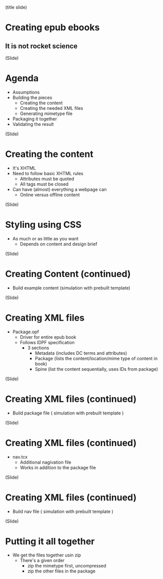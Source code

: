 (title slide)

# Creating epub ebooks

## It is not rocket science


(Slide)

# Agenda

* Assumptions
* Building the pieces
    * Creating the content
    * Creating the needed XML files
    * Generating mimetype file
* Packaging it together
* Validating the result


(Slide)

# Creating the content

* It's XHTML
* Need to follow basic XHTML rules
    * Attributes must be quoted
    * All tags must be closed
* Can have (almost) everything a webpage can
    * Online versus offline content

(Slide)

# Styling using CSS

* As much or as little as you want
    * Depends on content and design brief

(Slide)

# Creating Content (continued)

* Build example content (simulation with prebuilt template)

(Slide)

# Creating XML files

* Package.opf
    * Driver for entire epub book
    * Follows IDPF specification
        * 3 sections
            * Metadata (includes DC terms and attributes)
            * Package (lists the content/location/mime type of content in book)
            * Spine (list the content sequentially, uses IDs from package)

(Slide)

# Creating XML files (continued)

* Build package file ( simulation with prebuilt template )


(Slide)

# Creating XML files (continued)

* nav.tcx
    * Additional nagivation file
    * Works in addition to the package file
    
(Slide)

# Creating XML files (continued)

* Build nav file ( simulation with prebuilt template )



(Slide)

# Putting it all together

* We get the files together usin zip
    * There's a given order 
        * zip the mimetype first, uncompressed
        * zip the other files in the package<!-- MGA on Mon Oct 20 2014: null -->
